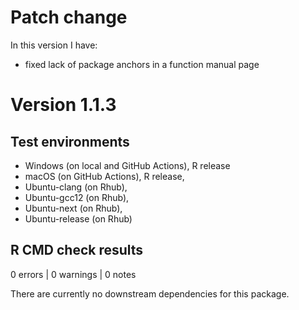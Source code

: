 # Patch change
In this version I have:

* fixed lack of package anchors in a function manual page

# Version 1.1.3

## Test environments
* Windows (on local and GitHub Actions), R release
* macOS (on GitHub Actions), R release,
* Ubuntu-clang (on Rhub),
* Ubuntu-gcc12 (on Rhub),
* Ubuntu-next (on Rhub),
* Ubuntu-release (on Rhub)

## R CMD check results

0 errors | 0 warnings | 0 notes

There are currently no downstream dependencies for this package.
